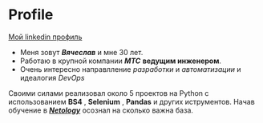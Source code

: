 # Profile

[Мой linkedin профиль](https://www.linkedin.com/in/%D0%B2%D1%8F%D1%87%D0%B5%D1%81%D0%BB%D0%B0%D0%B2-%D1%87%D0%B5%D1%80%D0%BD%D1%8F%D0%BA-69a0b218a/)

- Меня зовут ***Вячеслав*** и мне 30 лет.
- Работаю в крупной компании ***МТС*** **ведущим инженером**.
- Очень интересно направлление _разработки_ и _автоматизации_ и идеалогия _DevOps_

Своими силами реализовал около 5 проектов на Python с использованием **BS4** , **Selenium** , **Pandas** и других иструментов. 
Начав обучение в ***[Netology](https://netology.ru/)*** осознал на сколько важна база. 
